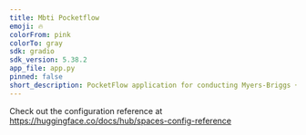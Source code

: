 ```yaml
---
title: Mbti Pocketflow
emoji: 🔥
colorFrom: pink
colorTo: gray
sdk: gradio
sdk_version: 5.38.2
app_file: app.py
pinned: false
short_description: PocketFlow application for conducting Myers-Briggs + llm
---
```


Check out the configuration reference at https://huggingface.co/docs/hub/spaces-config-reference
